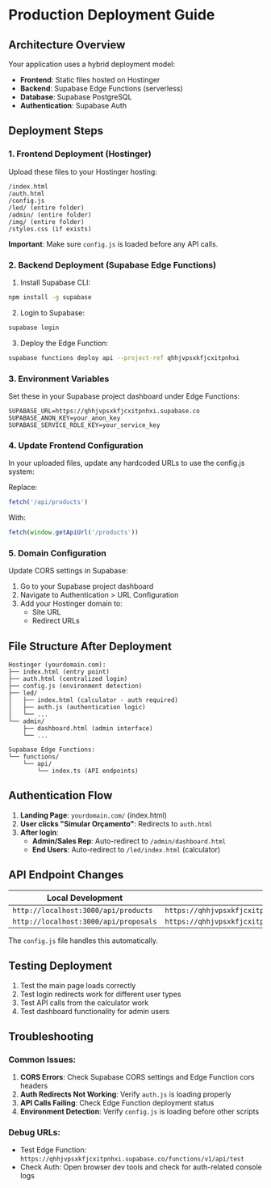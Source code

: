 # Production Deployment Guide

## Architecture Overview

Your application uses a hybrid deployment model:
- **Frontend**: Static files hosted on Hostinger
- **Backend**: Supabase Edge Functions (serverless)
- **Database**: Supabase PostgreSQL
- **Authentication**: Supabase Auth

## Deployment Steps

### 1. Frontend Deployment (Hostinger)

Upload these files to your Hostinger hosting:
```
/index.html
/auth.html
/config.js
/led/ (entire folder)
/admin/ (entire folder) 
/img/ (entire folder)
/styles.css (if exists)
```

**Important**: Make sure `config.js` is loaded before any API calls.

### 2. Backend Deployment (Supabase Edge Functions)

1. Install Supabase CLI:
```bash
npm install -g supabase
```

2. Login to Supabase:
```bash
supabase login
```

3. Deploy the Edge Function:
```bash
supabase functions deploy api --project-ref qhhjvpsxkfjcxitpnhxi
```

### 3. Environment Variables

Set these in your Supabase project dashboard under Edge Functions:
```
SUPABASE_URL=https://qhhjvpsxkfjcxitpnhxi.supabase.co
SUPABASE_ANON_KEY=your_anon_key
SUPABASE_SERVICE_ROLE_KEY=your_service_key
```

### 4. Update Frontend Configuration

In your uploaded files, update any hardcoded URLs to use the config.js system:

Replace:
```javascript
fetch('/api/products')
```

With:
```javascript
fetch(window.getApiUrl('/products'))
```

### 5. Domain Configuration

Update CORS settings in Supabase:
1. Go to your Supabase project dashboard
2. Navigate to Authentication > URL Configuration
3. Add your Hostinger domain to:
   - Site URL
   - Redirect URLs

## File Structure After Deployment

```
Hostinger (yourdomain.com):
├── index.html (entry point)
├── auth.html (centralized login)
├── config.js (environment detection)
├── led/
│   ├── index.html (calculator - auth required)
│   ├── auth.js (authentication logic)
│   └── ...
└── admin/
    ├── dashboard.html (admin interface)
    └── ...

Supabase Edge Functions:
└── functions/
    └── api/
        └── index.ts (API endpoints)
```

## Authentication Flow

1. **Landing Page**: `yourdomain.com/` (index.html)
2. **User clicks "Simular Orçamento"**: Redirects to `auth.html`
3. **After login**:
   - **Admin/Sales Rep**: Auto-redirect to `/admin/dashboard.html`
   - **End Users**: Auto-redirect to `/led/index.html` (calculator)

## API Endpoint Changes

| Local Development | Production |
|-------------------|------------|
| `http://localhost:3000/api/products` | `https://qhhjvpsxkfjcxitpnhxi.supabase.co/functions/v1/api/products` |
| `http://localhost:3000/api/proposals` | `https://qhhjvpsxkfjcxitpnhxi.supabase.co/functions/v1/api/proposals` |

The `config.js` file handles this automatically.

## Testing Deployment

1. Test the main page loads correctly
2. Test login redirects work for different user types
3. Test API calls from the calculator work
4. Test dashboard functionality for admin users

## Troubleshooting

### Common Issues:

1. **CORS Errors**: Check Supabase CORS settings and Edge Function cors headers
2. **Auth Redirects Not Working**: Verify `auth.js` is loading properly
3. **API Calls Failing**: Check Edge Function deployment status
4. **Environment Detection**: Verify `config.js` is loading before other scripts

### Debug URLs:

- Test Edge Function: `https://qhhjvpsxkfjcxitpnhxi.supabase.co/functions/v1/api/test`
- Check Auth: Open browser dev tools and check for auth-related console logs